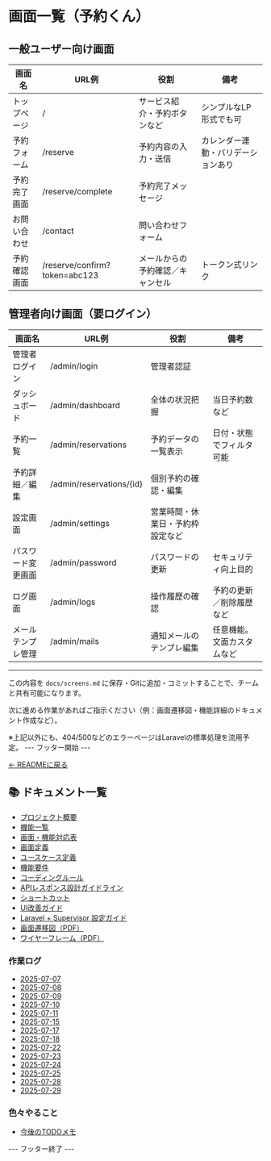 # 画面一覧（予約くん）

## 一般ユーザー向け画面

| 画面名             | URL例                 | 役割                            | 備考                         |
|--------------------|-----------------------|----------------------------------|------------------------------|
| トップページ       | /                     | サービス紹介・予約ボタンなど     | シンプルなLP形式でも可       |
| 予約フォーム       | /reserve              | 予約内容の入力・送信            | カレンダー連動・バリデーションあり |
| 予約完了画面       | /reserve/complete     | 予約完了メッセージ              |                              |
| お問い合わせ       | /contact              | 問い合わせフォーム              |                              |
| 予約確認画面       | /reserve/confirm?token=abc123 | メールからの予約確認／キャンセル  | トークン式リンク                |

## 管理者向け画面（要ログイン）

| 画面名             | URL例                 | 役割                            | 備考                         |
|--------------------|-----------------------|----------------------------------|------------------------------|
| 管理者ログイン     | /admin/login          | 管理者認証                      |                              |
| ダッシュボード     | /admin/dashboard      | 全体の状況把握                  | 当日予約数など               |
| 予約一覧           | /admin/reservations   | 予約データの一覧表示            | 日付・状態でフィルタ可能     |
| 予約詳細／編集     | /admin/reservations/{id} | 個別予約の確認・編集         |                              |
| 設定画面           | /admin/settings       | 営業時間・休業日・予約枠設定など |                              |
| パスワード変更画面 | /admin/password         | パスワードの更新                  | セキュリティ向上目的             |
| ログ画面           | /admin/logs             | 操作履歴の確認                    | 予約の更新／削除履歴など         |
| メールテンプレ管理 | /admin/mails            | 通知メールのテンプレ編集          | 任意機能。文面カスタムなど       |

---

この内容を `docs/screens.md` に保存・Gitに追加・コミットすることで、チームと共有可能になります。

次に進める作業があればご指示ください（例：画面遷移図・機能詳細のドキュメント作成など）。

※上記以外にも、404/500などのエラーページはLaravelの標準処理を流用予定。
--- フッター開始 ---

[← READMEに戻る](../README.md)

## 📚 ドキュメント一覧

- [プロジェクト概要](project-overview.md)
- [機能一覧](features.md)
- [画面・機能対応表](function_screen_map.md)
- [画面定義](screens.md)
- [ユースケース定義](usecase_reserve.md)
- [機能要件](functional_requirements.md)
- [コーディングルール](coding-rules.md)
- [APIレスポンス設計ガイドライン](api_response.md)
- [ショートカット](shortcuts.md)
- [UI改善ガイド](ui_improvement_guide.md)
- [Laravel + Supervisor 設定ガイド](supervisor.md)
- [画面遷移図（PDF）](画面遷移図.pdf)
- [ワイヤーフレーム（PDF）](ワイヤーフレーム.pdf)

### 作業ログ
- [2025-07-07](logs/2025-07-07.md)
- [2025-07-08](logs/2025-07-08.md)
- [2025-07-09](logs/2025-07-09.md)
- [2025-07-10](logs/2025-07-10.md)
- [2025-07-11](logs/2025-07-11.md)
- [2025-07-15](logs/2025-07-15.md)
- [2025-07-17](logs/2025-07-17.md)
- [2025-07-18](logs/2025-07-18.md)
- [2025-07-22](logs/2025-07-22.md)
- [2025-07-23](logs/2025-07-23.md)
- [2025-07-24](logs/2025-07-24.md)
- [2025-07-25](logs/2025-07-25.md)
- [2025-07-28](logs/2025-07-28.md)
- [2025-07-29](logs/2025-07-29.md)

### 色々やること
- [今後のTODOメモ](todo.md)

--- フッター終了 ---
